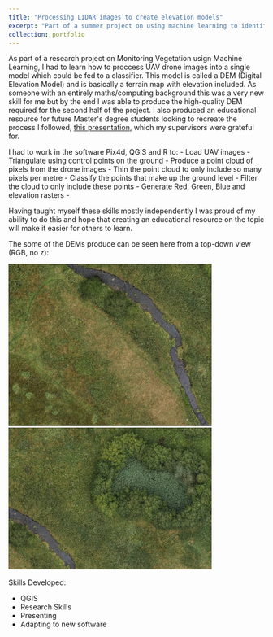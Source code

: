 ```yaml
---
title: "Processing LIDAR images to create elevation models"
excerpt: "Part of a summer project on using machine learning to identify plant species from drone images. Learned to use pix4dmapper and QGIS to process LIDAR images into an elevation model (DEM), as well as creating an educational resource to help taught Master's students at the University of Glasgow to do the same.<br/><img src='/images/stew_point_cloud.png' width='400'>"
collection: portfolio
---
```


As part of a research project on Monitoring Vegetation usign Machine Learning, I had to learn how to proccess UAV drone images into a single model which could be fed to a classifier. This model is called a DEM (Digital Elevation Model) and is basically a terrain map with elevation included. As someone with an entirely maths/computing background this was a very new skill for me but by the end I was able to produce the high-quality DEM required for the second half of the project. I also produced an educational resource for future Master's degree students looking to recreate the process I followed, [this presentation](https://docs.google.com/presentation/d/e/2PACX-1vSRN8-KrVAjVregGT4YcsfJy95HziA0Ptze673Tc1jmIZrzZC7Ete-s77bCYYi-7iL69NWtwKKw4ZmY/pub?start=false&loop=false&delayms=3000), which my supervisors were grateful for.

I had to work in the software Pix4d, QGIS and R to:
    - Load UAV images
    - Triangulate using control points on the ground
    - Produce a point cloud of pixels from the drone images
    - Thin the point cloud to only include so many pixels per metre
    - Classify the points that make up the ground level
    - Filter the cloud to only include these points
    - Generate Red, Green, Blue and elevation rasters
    - 

Having taught myself these skills mostly independently I was proud of my ability to do this and hope that creating an educational resource on the topic will make it easier for others to learn.

The some of the DEMs produce can be seen here from a top-down view (RGB, no z):

<p float="left">
  <img src="/images/projects/vegetation/field.jpg" width="400" />
  <img src="/images/projects/vegetation/trees.jpg" width="400" />
</p>


Skills Developed:
 * QGIS
 * Research Skills
 * Presenting
 * Adapting to new software
